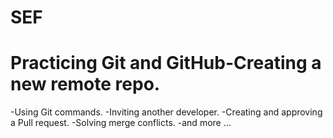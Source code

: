 # SEF
# Practicing Git and GitHub-Creating a new remote repo.
-Using Git commands.
-Inviting another developer.
-Creating and approving a Pull request.
-Solving merge conflicts.
-and more ...